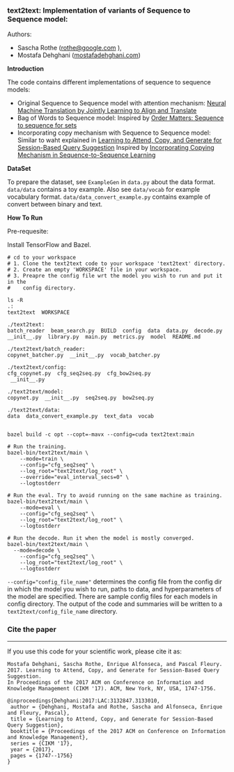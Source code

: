 <h3>text2text: Implementation of variants of Sequence to Sequence model:</h3>

Authors:

* Sascha Rothe (rothe@google.com ),
* Mostafa Dehghani ([mostafadehghani.com](http://mostafadehghani.com/))

<b>Introduction</b>

The code contains different implementations of sequence to sequence models:

* Original Sequence to Sequence model with attention mechanism:
 [Neural Machine Translation by Jointly Learning to Align and Translate](https://arxiv.org/abs/1409.0473)
* Bag of Words to Sequence model:
Inspired by [Order Matters: Sequence to sequence for sets](https://arxiv.org/abs/1511.06391)
* Incorporating copy mechanism with Sequence to Sequence model:
Similar to waht explained in [Learning to Attend, Copy, and Generate for Session-Based Query Suggestion](https://arxiv.org/abs/1708.03418)
Inspired by [Incorporating Copying Mechanism in Sequence-to-Sequence Learning](https://arxiv.org/abs/1603.06393)



<b>DataSet</b>


To prepare the dataset, see `ExampleGen` in `data.py` about the data format.
`data/data` contains a toy example. Also see `data/vocab`
for example vocabulary format. 
`data/data_convert_example.py` contains example of convert between binary and text.

<b>How To Run</b>

Pre-requesite:

Install TensorFlow and Bazel.

```shell
# cd to your workspace
# 1. Clone the text2text code to your workspace 'text2text' directory.
# 2. Create an empty 'WORKSPACE' file in your workspace.
# 3. Preapre the config file wrt the model you wish to run and put it in the
#    config directory.

ls -R
.:
text2text  WORKSPACE

./text2text:
batch_reader  beam_search.py  BUILD  config  data  data.py  decode.py  
__init__.py  library.py  main.py  metrics.py  model  README.md

./text2text/batch_reader:
copynet_batcher.py  __init__.py  vocab_batcher.py

./text2text/config:
cfg_copynet.py  cfg_seq2seq.py  cfg_bow2seq.py
 __init__.py 

./text2text/model:
copynet.py  __init__.py  seq2seq.py  bow2seq.py

./text2text/data:
data  data_convert_example.py  text_data  vocab


bazel build -c opt --copt=-mavx --config=cuda text2text:main

# Run the training.
bazel-bin/text2text/main \
    --mode=train \
    --config="cfg_seq2seq" \
    --log_root="text2text/log_root" \
    --override="eval_interval_secs=0" \
    --logtostderr

# Run the eval. Try to avoid running on the same machine as training.
bazel-bin/text2text/main \
    --mode=eval \
    --config="cfg_seq2seq" \
    --log_root="text2text/log_root" \
    --logtostderr

# Run the decode. Run it when the model is mostly converged.
bazel-bin/text2text/main \
  --mode=decode \
    --config="cfg_seq2seq" \
    --log_root="text2text/log_root" \
    --logtostderr
```

`--config="config_file_name"` determines the config file from the config dir 
 in which the model you wish to run, paths to data, and 
hyperparameters of the model are specified. There are sample config files for 
each models in config directory. The output of the code and summaries will be 
written to a `text2text/config_file_name` directory.



### Cite the paper
---
If you use this code for your scientific work, please cite it as:

```
Mostafa Dehghani, Sascha Rothe, Enrique Alfonseca, and Pascal Fleury. 2017. Learning to Attend, Copy, and Generate for Session-Based Query Suggestion.
In Proceedings of the 2017 ACM on Conference on Information and Knowledge Management (CIKM '17). ACM, New York, NY, USA, 1747-1756. 
```

```
@inproceedings{Dehghani:2017:LAC:3132847.3133010,
 author = {Dehghani, Mostafa and Rothe, Sascha and Alfonseca, Enrique and Fleury, Pascal},
 title = {Learning to Attend, Copy, and Generate for Session-Based Query Suggestion},
 booktitle = {Proceedings of the 2017 ACM on Conference on Information and Knowledge Management},
 series = {CIKM '17},
 year = {2017},
 pages = {1747--1756}
}
```